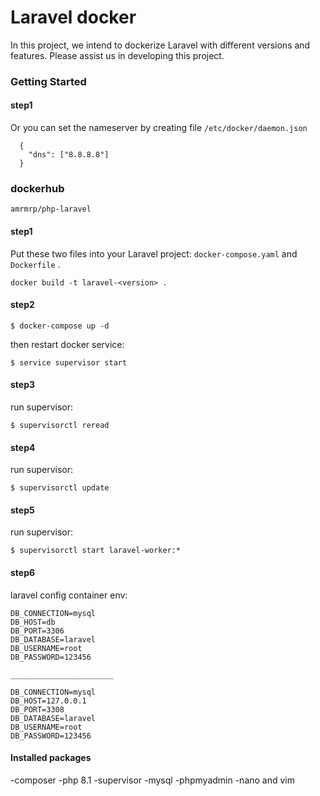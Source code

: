 
# Laravel docker

In this project, we intend to dockerize Laravel with different versions and features. Please assist us in developing this project.



### Getting Started

#### step1

Or you can set the nameserver by creating file ```/etc/docker/daemon.json```


```
  {
    "dns": ["8.8.8.8"]
  }
```

### dockerhub 
``
 amrmrp/php-laravel
``

#### step1
Put these two files into your Laravel project:
``
docker-compose.yaml
``
and 
``
Dockerfile
``
.

```
docker build -t laravel-<version> .
```

#### step2
```
$ docker-compose up -d
```
then restart docker service:
```
$ service supervisor start
```
#### step3
run supervisor:
```
$ supervisorctl reread
```
#### step4
run supervisor:
```
$ supervisorctl update
```
#### step5
run supervisor:
```
$ supervisorctl start laravel-worker:*
```
#### step6
laravel config container env:
```
DB_CONNECTION=mysql
DB_HOST=db
DB_PORT=3306
DB_DATABASE=laravel
DB_USERNAME=root
DB_PASSWORD=123456

_______________________

DB_CONNECTION=mysql
DB_HOST=127.0.0.1
DB_PORT=3308
DB_DATABASE=laravel
DB_USERNAME=root
DB_PASSWORD=123456

```

#### Installed packages 
-composer
-php 8.1
-supervisor
-mysql
-phpmyadmin
-nano and vim
